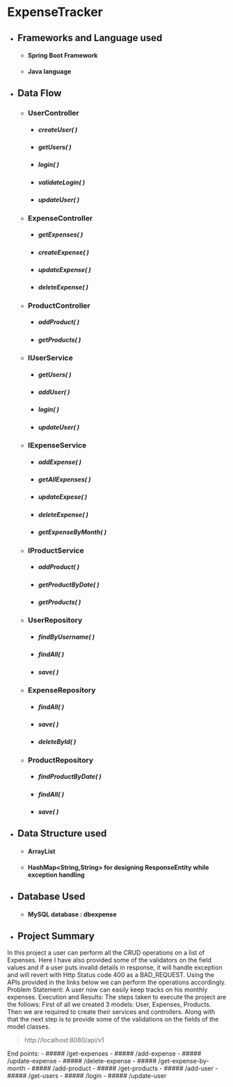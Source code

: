 # ExpenseTracker

- ## Frameworks and Language used
  - #### Spring Boot Framework
  - #### Java language
- ## Data Flow
  - ### UserController
     - ##### _createUser( )_   
     - ##### _getUsers( )_       
     - ##### _login( )_     
     - ##### _validateLogin( )_    
     - ##### _updateUser( )_       
     
   - ### ExpenseController
     - ##### _getExpenses( )_   
     - ##### _createExpense( )_       
     - ##### _updateExpense( )_     
     - ##### _deleteExpense( )_    
     
   - ### ProductController
     - ##### _addProduct( )_   
     - ##### _getProducts( )_      
     
   - ### IUserService
     - ##### _getUsers( )_   
     - ##### _addUser( )_       
     - ##### _login( )_     
     - ##### _updateUser( )_    
    
  - ### IExpenseService
     - ##### _addExpense( )_   
     - ##### _getAllExpenses( )_       
     - ##### _updateExpese( )_     
     - ##### _deleteExpense( )_    
     - ##### _getExpenseByMonth( )_  
  
   - ### IProductService
     - ##### _addProduct( )_   
     - ##### _getProductByDate( )_       
     - ##### _getProducts( )_    
     
     
   - ### UserRepository
     - ##### _findByUsername( )_
     - ##### _findAll( )_      
     - ##### _save( )_      

   - ### ExpenseRepository
     - ##### _findAll( )_      
     - ##### _save( )_     
     - ##### _deleteById( )_      
  
   - ### ProductRepository
     - ##### _findProductByDate( )_
     - ##### _findAll( )_      
     - ##### _save( )_     

     
     
- ## Data Structure used 
  - #### ArrayList
  - #### HashMap<String,String> for designing ResponseEntity while exception handling
- ## Database Used
  - #### MySQL database : dbexpense
- ## Project Summary
 In this project a user can perform all the CRUD operations on a list of Expenses. Here I have also provided some of the validators on the field values and if a user puts invalid details in  response, it will handle exception and will revert with Http Status code 400 as a BAD_REQUEST.
 Using the APIs provided in the links below we can perform the operations accordingly.
Problem Statement: A user now can easily keep tracks on his monthly expenses.
Execution and Results: The steps taken to execute the project are the follows:
First of all we created 3 models:
User, Expenses, Products.
Then we are required to create their services and controllers.
Along with that the next step is to provide some of the validations on the fields of the model classes.
  
  > http://localhost:8080/api/v1
  
  End points:
    - ##### /get-expenses
    - ##### /add-expense
    - ##### /update-expense
    - ##### /delete-expense
    - ##### /get-expense-by-month
    - ##### /add-product
    - ##### /get-products
    - ##### /add-user
    - ##### /get-users
    - ##### /login
    - ##### /update-user
